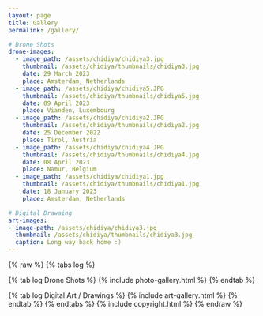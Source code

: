 ```yaml
---
layout: page
title: Gallery
permalink: /gallery/

# Drone Shots
drone-images:
  - image_path: /assets/chidiya/chidiya3.jpg
    thumbnail: /assets/chidiya/thumbnails/chidiya3.jpg
    date: 29 March 2023
    place: Amsterdam, Netherlands
  - image_path: /assets/chidiya/chidiya5.JPG
    thumbnail: /assets/chidiya/thumbnails/chidiya5.jpg
    date: 09 April 2023
    place: Vianden, Luxembourg
  - image_path: /assets/chidiya/chidiya2.JPG
    thumbnail: /assets/chidiya/thumbnails/chidiya2.jpg
    date: 25 December 2022
    place: Tirol, Austria
  - image_path: /assets/chidiya/chidiya4.JPG
    thumbnail: /assets/chidiya/thumbnails/chidiya4.jpg
    date: 08 April 2023
    place: Namur, Belgium
  - image_path: /assets/chidiya/chidiya1.jpg
    thumbnail: /assets/chidiya/thumbnails/chidiya1.jpg
    date: 18 January 2023
    place: Amsterdam, Netherlands

# Digital Drawaing
art-images:
- image-path: /assets/chidiya/chidiya3.jpg
  thumbnail: /assets/chidiya/thumbnails/chidiya3.jpg
  caption: Long way back home :)
---
```

{% raw %}
{% tabs log %}
<!-- Drone Shots Tab -->
{% tab log Drone Shots %}
{% include photo-gallery.html %}
{% endtab %}
<!-- Digital Art Tab -->
{% tab log Digital Art / Drawings %}
{% include art-gallery.html %}
{% endtab %}
{% endtabs %}
{% include copyright.html %}
{% endraw %}